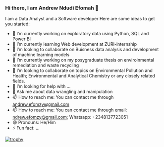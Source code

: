 ### Hi there, I am Andrew Ndudi Efomah 👋

I am a Data Analyst and a Software developer
Here are some ideas to get you started:

- 🔭 I’m currently working on exploratory data using Python, SQL and Power BI
- 🌱 I’m currently learning Web development at ZURI-internship
- 👯 I’m looking to collaborate on Buisness data analysis and development of machine learning models
- 🔭 I’m currently working on my posygraduate thesis on enviroinmental remediation and waste recycling
- 👯 I’m looking to collaborate on topics on Environmental Pollution and Health; Environmental and Analytical Chemistry or any closely related fields.
- 🤔 I’m looking for help with ...
- 💬 Ask me about data wrangling and manipulation
- 📫 How to reach me: You can contact me through andrew.efomzy@gmail.com
- 📫 How to reach me: You can contact me through email: ndrew.efomzy@gmail.com; Whatsapp: +2348137723051
- 😄 Pronouns: He/Him
- ⚡ Fun fact: ...

[![trophy](https://github-profile-trophy.vercel.app/?username=Efomzy)](https://github.com/Efomzy/github-profile-trophy)
<!--
**Efomzy/Efomzy** is a ✨ _special_ ✨ repository because its `README.md` (this file) appears on your GitHub profile.
-->


